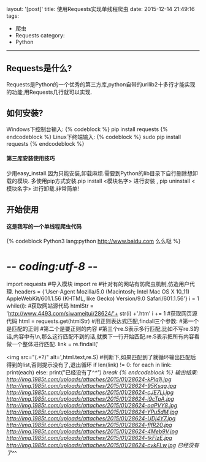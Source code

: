 layout: '[post]'
title: 使用Requests实现单线程爬虫
date: 2015-12-14 21:49:16
tags:
- 爬虫
- Requests 
category:
- Python
---

## Requests是什么?
Requests是Python的一个优秀的第三方库,python自带的urllib2十多行才能实现的功能,用Requests几行就可以实现.
## 如何安装?
Windows下控制台输入:
{% codeblock %}
pip install requests
{% endcodeblock %}
Linux下终端输入:
{% codeblock %}
sudo pip install requests
{% endcodeblock %}
#### 第三库安装使用技巧
少用easy_install.因为只能安装,卸载麻烦.需要到Python的lib目录下自行删除想卸载的模块.
多使用pip方式安装.pip install <模块名字> 进行安装 , pip uninstall <模块名字> 进行卸载.非常简单!

## 开始使用
#### 这是我写的一个单线程爬虫代码 
{% codeblock Python3 lang:python http://www.baidu.com 么么哒 %}
# -*- coding:utf-8 -*-
import requests #导入模块
import re
#针对有的网站有防爬虫机制,仿造用户代理.
headers = {'User-Agent	Mozilla/5.0 (Macintosh; Intel Mac OS X 10_11) AppleWebKit/601.1.56 (KHTML, like Gecko) Version/9.0 Safari/601.1.56'}
i = 1
while(i):
    #获取网站源代码
    htmlStr = 'http://www.4493.com/siwameitui/28624/'+ str(i) +'.htm'
    i += 1
    #获取网页源代码
    html = requests.get(htmlStr)
    #用正则表达式匹配,findall三个参数:
    #第一个是匹配的正则
    #第二个是要正则的内容
    #第三个re.S表示多行匹配,比如不写re.S的话,内容中有\n,那么这行匹配不到的话,就换下一行开始匹配.re.S表示把所有内容看做一个整体进行匹配.
    link = re.findall('<div class="picsbox picsboxcenter"><p><img src="(.*?)" alt=',html.text,re.S)
    #判断下,如果匹配到了就循环输出匹配后得到的list,否则提示没有了,退出循环
    if len(link) != 0:
        for each in link:
            print(each)
    else:
        print("已经没有了^_^")
        break
{% endcodeblock %}
输出结果:
http://img.1985t.com/uploads/attaches/2015/01/28624-kPIq1j.jpg
http://img.1985t.com/uploads/attaches/2015/01/28624-95Ksqg.jpg
http://img.1985t.com/uploads/attaches/2015/01/28624-cJE7Lj.jpg
http://img.1985t.com/uploads/attaches/2015/01/28624-i9cTpA.jpg
http://img.1985t.com/uploads/attaches/2015/01/28624-oaPVY8.jpg
http://img.1985t.com/uploads/attaches/2015/01/28624-YPu5dM.jpg
http://img.1985t.com/uploads/attaches/2015/01/28624-UDj4Y7.jpg
http://img.1985t.com/uploads/attaches/2015/01/28624-flfR20.jpg
http://img.1985t.com/uploads/attaches/2015/01/28624-4Meb9V.jpg
http://img.1985t.com/uploads/attaches/2015/01/28624-tkFlzE.jpg
http://img.1985t.com/uploads/attaches/2015/01/28624-cvkFLw.jpg
已经没有了^_^


